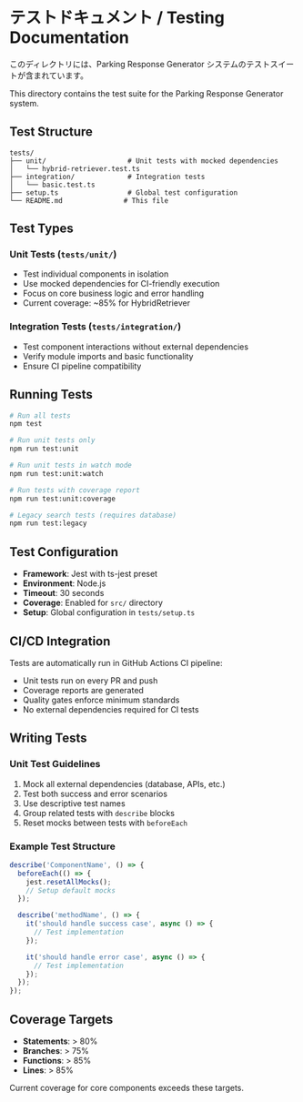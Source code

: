 # テストドキュメント / Testing Documentation
このディレクトリには、Parking Response Generator システムのテストスイートが含まれています。

This directory contains the test suite for the Parking Response Generator system.

## Test Structure

```
tests/
├── unit/                    # Unit tests with mocked dependencies
│   └── hybrid-retriever.test.ts
├── integration/             # Integration tests
│   └── basic.test.ts
├── setup.ts                 # Global test configuration
└── README.md               # This file
```

## Test Types

### Unit Tests (`tests/unit/`)
- Test individual components in isolation
- Use mocked dependencies for CI-friendly execution
- Focus on core business logic and error handling
- Current coverage: ~85% for HybridRetriever

### Integration Tests (`tests/integration/`)
- Test component interactions without external dependencies
- Verify module imports and basic functionality
- Ensure CI pipeline compatibility

## Running Tests

```bash
# Run all tests
npm test

# Run unit tests only
npm run test:unit

# Run unit tests in watch mode
npm run test:unit:watch

# Run tests with coverage report
npm run test:unit:coverage

# Legacy search tests (requires database)
npm run test:legacy
```

## Test Configuration

- **Framework**: Jest with ts-jest preset
- **Environment**: Node.js
- **Timeout**: 30 seconds
- **Coverage**: Enabled for `src/` directory
- **Setup**: Global configuration in `tests/setup.ts`

## CI/CD Integration

Tests are automatically run in GitHub Actions CI pipeline:
- Unit tests run on every PR and push
- Coverage reports are generated
- Quality gates enforce minimum standards
- No external dependencies required for CI tests

## Writing Tests

### Unit Test Guidelines
1. Mock all external dependencies (database, APIs, etc.)
2. Test both success and error scenarios
3. Use descriptive test names
4. Group related tests with `describe` blocks
5. Reset mocks between tests with `beforeEach`

### Example Test Structure
```typescript
describe('ComponentName', () => {
  beforeEach(() => {
    jest.resetAllMocks();
    // Setup default mocks
  });

  describe('methodName', () => {
    it('should handle success case', async () => {
      // Test implementation
    });

    it('should handle error case', async () => {
      // Test implementation
    });
  });
});
```

## Coverage Targets

- **Statements**: > 80%
- **Branches**: > 75%
- **Functions**: > 85%
- **Lines**: > 85%

Current coverage for core components exceeds these targets. 